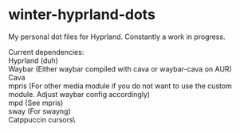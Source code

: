 # winter-hyprland-dots
My personal dot files for Hyprland. Constantly a work in progress.

Current dependencies:\
Hyprland (duh)\
Waybar (Either waybar compiled with cava or waybar-cava on AUR)\
Cava\
mpris (For other media module if you do not want to use the custom module. Adjust waybar config accordingly)\
mpd (See mpris)\
sway (For swayng)\
Catppuccin cursors\

